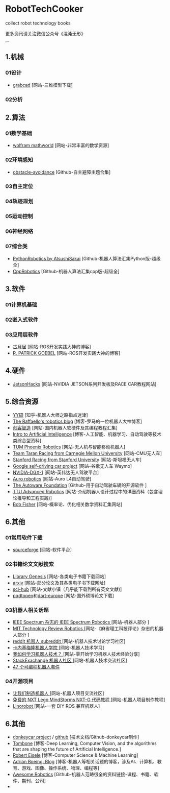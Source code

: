 # RobotTechCooker
collect robot technology books

更多资讯请关注微信公众号《混沌无形》

<img src="Img\GZH.png" alt="GZH" style="zoom:25%;" />



## 1.机械

### 01设计

- [grabcad](https://grabcad.com/library)  [网站-三维模型下载]

### 02分析

## 2.算法

### 01数学基础

- [wolfram mathworld](http://mathworld.wolfram.com/)  [网站-非常丰富的数学资源]

### 02环境感知

- [obstacle-avoidance](https://github.com/topics/obstacle-avoidance)  [Github-自主避障主题合集]

### 03自主定位

### 04轨迹规划

### 05运动控制

### 06神经网络

### 07综合类

- [PythonRobotics by AtsushiSakai](https://github.com/AtsushiSakai/PythonRobotics) [Github-机器人算法汇集Python版-超级全]
- [CppRobotics](https://github.com/onlytailei/CppRobotics)  [Github-机器人算法汇集cpp版-超级全]

## 3.软件

### 01计算机基础

### 02嵌入式软件

### 03应用层软件

- [古月居](http://www.guyuehome.com/)  [网站-ROS开发实践大神的博客]
- [R. PATRICK GOEBEL](https://robohub.org/author/patrick-goebel/)  [网站-ROS开发实践大神的博客]

### 

## 4.硬件

- [JetsonHacks](https://www.jetsonhacks.com/)  [网站-NVIDIA JETSON系列开发板及RACE CAR教程网站]

## 5.综合资源

-  [YY硕](http://www.zhihu.com/people/yyss2037)  [知乎-机器人大师之路指点迷津]
-  [The Raffaello's robotics blog](https://rnext.it/)  [博客-罗马的一位机器人大神博客]
- [创客智造](https://www.ncnynl.com/)  [网站-国内机器人软硬件及其编程教程汇集]
- [Intro to Artificial Intelligence](https://medium.com/intro-to-artificial-intelligence)  [博客-人工智能、机器学习、自动驾驶等技术类综合型资料]
- [TUM Phoenix Robotics](http://www.phoenix.tum.de/index.php?id=5)  [网站-无人机与智能移动机器人]
- [Team Taran Racing from Carnegie Mellon University](http://www.tartanracing.org/)  [网站-CMU无人车]
-  [Stanford Racing from Stanford University](http://cs.stanford.edu/group/roadrunner/)  [网站-斯坦福无人车]
- [Google self-driving car project](https://waymo.com/)  [网站-谷歌无人车 Waymo]
- [NVIDIA-DGX-1](http://www.nvidia.com/object/drive-px.html)  [网站-英伟达无人驾驶平台]
- [Auro robotics](http://www.auro.ai/)  [网站-Auro L4自动驾驶]
- [The Autoware Foundation](https://github.com/autowarefoundation)  [Github-用于自动驾驶车辆的开源软件 ]
- [TTU Advanced Robotics](http://ttuadvancedrobotics.wikidot.com/class-wikis)  [网站-介绍机器人设计过程中的详细资料（包含理论推导和工程实践)]
- [Bob Fisher](http://homepages.inf.ed.ac.uk/rbf/CVonline/LOCAL_COPIES/BMVA96Tut/BMVA96Tut.html) [网站-概率论、优化相关数学资料汇集网站]

## 6.其他

### 01常用软件下载

- [sourceforge](https://sourceforge.net/)  [网站-软件平台]

### 02书籍论文文献搜索

- [Library Genesis](http://gen.lib.rus.ec/)  [网站-各类电子书籍下载网站]
- [arxiv](https://arxiv.org/)  [网站-部分论文及其各类电子书下载网址]
- [sci-hub](http://www.sci-hub.se/)  [网站-文献小镇（几乎能下载到所有英文文献)]
- [pqdtopen](https://pqdtopen.proquest.com/search.html)和[dart-europe](http://www.dart-europe.eu/About/info.php)  [网站-国外硕博论文下载]

### 03机器人相关话题

- [IEEE Spectrum 杂志的 IEEE Spectrum Robotics ](http://spectrum.ieee.org/robotics)  [网站-机器人部分 ]
- [MIT Technology Review Robotics ](https://www.technologyreview.com/c/robotics/)  [网站-《麻省理工科技评论》杂志的机器人部分 ]
- [reddit 机器人 subreddit ](https://www.reddit.com/r/robotics/)  [网站-机器人技术讨论学习社区]
- [卡内基梅隆机器人学院 ](http://education.rec.ri.cmu.edu/)  [网站-机器人技术学习]
- [我如何学习机器人技术？ ](https://www.quora.com/How-do-I-learn-robotics)  [网站-零开始学习机器人技术经验分享]
- [StackExachange 机器人社区 ](https://robotics.stackexchange.com)  [网站-机器人技术交流社区]
- [47 个可编程机器人套件 ](http://www.intorobotics.com/47-programmable-robotic-kits/)  

### 04开源项目

- [让我们制造机器人 ](http://letsmakerobots.com/)  [网站-机器人项目交流社区]
- [免费的 NXT Lego MindStorms NXT-G 代码教程 ](http://www.drgraeme.net/DrGraeme-free-NXT-G-tutorials/ChV4.htm)  [网站-机器人项目制作教程]
- [Linorobot ](https://linorobot.org/)  [网站-一套 DIY ROS 兼容机器人]

## 6.其他

-  [donkeycar project](https://robocaresslingen.github.io/BookDownDocu/index.html#how-to-join-us) / [github](https://github.com/RoboCarEsslingen)  [技术文档/Github-donkeycar制作]
- [Tombone](http://www.computervisionblog.com/2016/01/why-slam-matters-future-of-real-time.html)  [博客-Deep Learning, Computer Vision, and the algorithms that are shaping the future of Artificial Intelligence.]
- [Robert Eisele](https://www.xarg.org/)  [博客-Computer Science & Machine Learning]
- [Adrian Boeing: Blog](http://adrianboeing.blogspot.com/)  [博客-机器人等相关话题的博客，涉及AI、计算机、教育、游戏、图像、操作系统、物理、编程等]
- [Awesome Robotics](https://github.com/kiloreux/awesome-robotics)  [Github-机器人范畴很全的资料链接-课程、书籍、软件、期刊、公司]
- 

